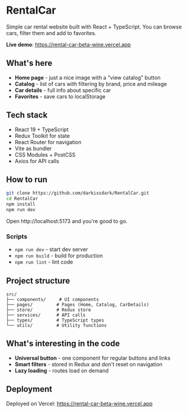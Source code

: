# RentalCar

Simple car rental website built with React + TypeScript. You can browse cars, filter them and add to favorites.

**Live demo**: https://rental-car-beta-wine.vercel.app

## What's here

- **Home page** - just a nice image with a "view catalog" button
- **Catalog** - list of cars with filtering by brand, price and mileage
- **Car details** - full info about specific car
- **Favorites** - save cars to localStorage

## Tech stack

- React 19 + TypeScript
- Redux Toolkit for state
- React Router for navigation
- Vite as bundler
- CSS Modules + PostCSS
- Axios for API calls

## How to run

```bash
git clone https://github.com/darkissdark/RentalCar.git
cd RentalCar
npm install
npm run dev
```

Open http://localhost:5173 and you're good to go.

### Scripts

- `npm run dev` - start dev server
- `npm run build` - build for production
- `npm run lint` - lint code

## Project structure

```
src/
├── components/     # UI components
├── pages/         # Pages (Home, Catalog, CarDetails)
├── store/         # Redux store
├── services/      # API calls
├── types/         # TypeScript types
└── utils/         # Utility functions
```

## What's interesting in the code

- **Universal button** - one component for regular buttons and links
- **Smart filters** - stored in Redux and don't reset on navigation
- **Lazy loading** - routes load on demand

## Deployment

Deployed on Vercel: https://rental-car-beta-wine.vercel.app
